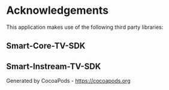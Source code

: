 # Acknowledgements
This application makes use of the following third party libraries:

## Smart-Core-TV-SDK



## Smart-Instream-TV-SDK


Generated by CocoaPods - https://cocoapods.org
